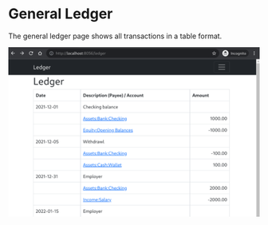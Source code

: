 # General Ledger

The general ledger page shows all transactions in a table format.

![general ledger](webshots/general-ledger.png)
